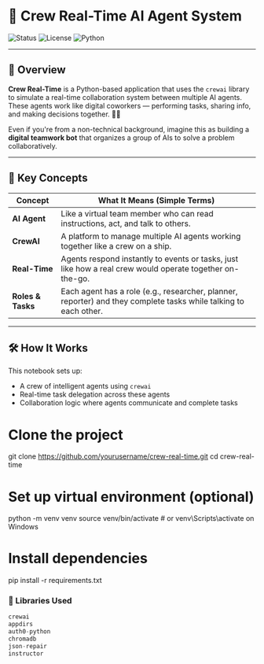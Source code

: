# 🤖 Crew Real-Time AI Agent System

![Status](https://img.shields.io/badge/status-active-brightgreen)
![License](https://img.shields.io/badge/license-MIT-blue)
![Python](https://img.shields.io/badge/python-3.11-blue)

---

## 📌 Overview

**Crew Real-Time** is a Python-based application that uses the `crewai` library to simulate a real-time collaboration system between multiple AI agents. These agents work like digital coworkers — performing tasks, sharing info, and making decisions together. 🧠🤝

Even if you're from a non-technical background, imagine this as building a **digital teamwork bot** that organizes a group of AIs to solve a problem collaboratively.

---

## 🧠 Key Concepts

| Concept        | What It Means (Simple Terms)                                                                                                                                 |
|----------------|---------------------------------------------------------------------------------------------------------------------------------------------------------------|
| **AI Agent**   | Like a virtual team member who can read instructions, act, and talk to others.                                                                               |
| **CrewAI**     | A platform to manage multiple AI agents working together like a crew on a ship.                                                                              |
| **Real-Time**  | Agents respond instantly to events or tasks, just like how a real crew would operate together on-the-go.                                                     |
| **Roles & Tasks** | Each agent has a role (e.g., researcher, planner, reporter) and they complete tasks while talking to each other.                                          |

---

## 🛠️ How It Works

This notebook sets up:

- A crew of intelligent agents using `crewai`
- Real-time task delegation across these agents
- Collaboration logic where agents communicate and complete tasks
# Clone the project
git clone https://github.com/yourusername/crew-real-time.git
cd crew-real-time

# Set up virtual environment (optional)
python -m venv venv
source venv/bin/activate  # or venv\\Scripts\\activate on Windows

# Install dependencies
pip install -r requirements.txt

### 🧬 Libraries Used

```python
crewai
appdirs
auth0-python
chromadb
json-repair
instructor

